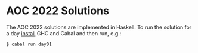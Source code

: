 # AOC 2022 Solutions

The AOC 2022 solutions are implemented in Haskell.
To run the solution for a day [install] GHC and Cabal and then run, e.g.:

```
$ cabal run day01
```

[install]: https://www.haskell.org/ghcup/install/
